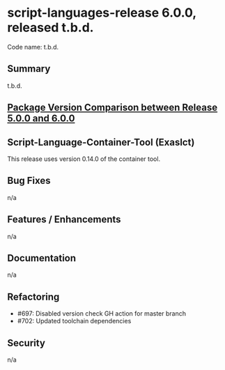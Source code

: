 # script-languages-release 6.0.0, released t.b.d.

Code name: t.b.d.

## Summary

t.b.d. 

## [Package Version Comparison between Release 5.0.0 and 6.0.0](package_diffs/6.0.0/README.md)
  
## Script-Language-Container-Tool (Exaslct)

This release uses version 0.14.0 of the container tool.

## Bug Fixes

 n/a

## Features / Enhancements

 n/a

## Documentation

 n/a

## Refactoring

 - #697: Disabled version check GH action for master branch
 - #702: Updated toolchain dependencies

## Security

 n/a